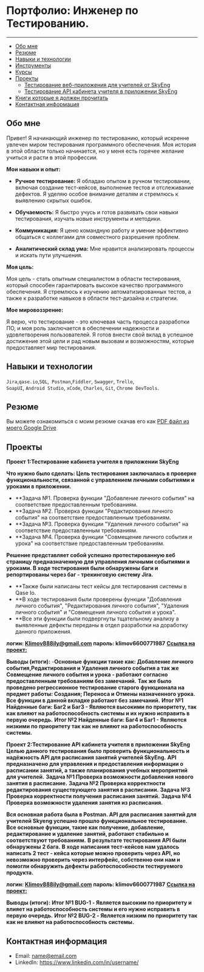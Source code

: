 # Портфолио: Инженер по Тестированию.
_______
- [Обо мне](#Обо-мне)
- [Резюме](#Резюме)
- [Навыки и технологии](#Навыки-и-технологии)
- [Инструменты](#Инструменты)
- [Курсы](#Курсы)
- [Проекты](#Проекты)
  * [Тестирование  веб-приложения для учителей от SkyЕng](#Тестирование-веб-приложения-для-учителей-от-SkyЕng)
  * [Тестирование API кабинета учителя в приложении SkyЕng](#Тестирование-API-кабинета-учителя-в-приложении-SkyЕng)
- [Книги которые я должен прочитать](#Книги-которые-я-должен-прочитать)
- [Контактная информация](#Контактная-информация)
 
  
## Обо мне 


Привет! Я начинающий инженер по тестированию, который искренне увлечен миром тестирования программного обеспечения. Моя история в этой области только начинается, но у меня есть горячее желание учиться и расти в этой профессии.

**Мои навыки и опыт:**

- **Ручное тестирование:** Я обладаю опытом в ручном тестировании, включая создание тест-кейсов, выполнение тестов и отслеживание дефектов. Я уделяю особое внимание деталям и стремлюсь к выявлению скрытых ошибок.

- **Обучаемость:** Я быстро учусь и готов развивать свои навыки тестирования, изучать новые инструменты и методики.

- **Коммуникация:** Я ценю командную работу и умение эффективно общаться с коллегами для совместного разрешения проблем.

- **Аналитический склад ума:** Мне нравится анализировать процессы и искать пути улучшения.

**Моя цель:**

Моя цель - стать опытным специалистом в области тестирования, который способен гарантировать высокое качество программного обеспечения. Я стремлюсь к изучению автоматизированных тестов, а также к разработке навыков в области тест-дизайна и стратегии.

**Мое мировоззрение:**

Я верю, что тестирование - это ключевая часть процесса разработки ПО, и моя роль заключается в обеспечении надежности и удовлетворения пользователей. Я готов внести свой вклад в успешное достижение этой цели и рад новым вызовам и возможностям, которые предоставляет мир тестирования.


## Навыки и технологии
``Jira``,``qase.io``,``SQL``,`` Postman``,``Fiddler``, ``Swagger``, ``Trello``, <br>
``SoapUI``, ``Android Studio``, ``xCode``, ``Charles``, ``Git``, ``Chrome DevTools``.

## Резюме

Вы можете ознакомиться с моим резюме скачав его как [PDF файл из моего Google Drive](https://drive.google.com/file/d/1_GMCMvm8KsASX-kwo0Dc8UHh0mDGAoiK/view?usp=sharing)

## Проекты

**Проект 1:Тестирование кабинета учителя в приложении SkyЕng**

**Что нужно было сделать: Цель тестирования заключалась в проверке функциональности, связанной с управлением личными событиями и уроками в приложении.**

- **Задача №1. Проверка функции "Добавление личного события" на соответствие предоставленным требованиям.
- **Задача №2. Проверка функции "Редактирования личного события" на соответствие предоставленным требованиям.
- **Задача №3. Проверка функции "Удаления личного события" на соответствие предоставленным требованиям.
- **Задача №4. Проверка функции "Совмещение личного события и урока" на соответствие предоставленным требованиям.

**Решение представляет собой успешно протестированную веб страницу предназначенную для управления личными событиями и уроками. В ходе тестирования были обнаружены баги и репортированы через баг - трекинговую систему Jira.**

- **Также были написаны тест кейсы для тестирования системы в Qase Io.
- **В ходе тестирования были проверены функции "Добавления личного события", "Редактирования личного события", "Удаления личного события" и "Совмещения личного события и урока".
- **Все эти функции были подвергнуты тщательному анализу а выявленные дефекты переданы в отдел разработки на доработку данного приложения.
 
**логин: Klimov888ily@gmail.com
пароль: klimov6600771987** 
**[Ссылка на проект:](https://qa-bug-report187.atlassian.net/l/cp/pccEHYWP)**
 
**Выводы (итоги):**
-**Основные функции такие как:
Добавление личного события,Редактирования и Удаления личного события а так же Совмещение личного события и урока - работают согласно предоставленным требованиям без замечаний.**
**Так же было проведено регрессионное тестирование старого функционала на предмет работы: Создания; Переноса и Отмены назначенного урока. Все функции в данной вкладке работают без замечаний.**
**Итог №1 Найденные баги: Баг2 и Баг3 - Являются высокими по приоритету, так как влияют на работоспособность системы и их нужно исправить в первую очередь.**
**Итог №2 Найденные баги: Баг4 и Баг1 - Являются низкими по приоритету так как не влияют на работоспособность системы.**

 **Проект 2:Тестирование API кабинета учителя в приложении SkyЕng**
**Целью данного тестирования было проверить функциональность и надёжность API для расписания занятий  учителей SkyEng.**
**API предназначено для управления и предоставления информации о расписании занятий, а также планирования учебных мероприятий для учителей.**
**Задача №1 Проверка возможности добавления нового занятия в расписание.**
**Задача №2 Проверка корректности редактирования существующего занятия в расписании.**
**Задача №3 Проверка корректности получения расписания занятий.**
**Задача №4 Проверка возможности удаления занятия из расписания.**

**Вся основная работа была в Postman. API для расписания занятий для учителей Skyeng успешно прошло функциональное тестирование.**
**Все основные функции, такие как получение, добавление, редактирование и удаление занятий, работают стабильно и соответствуют требованиям.**
**В результате тестирования API были обнаружены 2 бага.**
**В ходе написания тест-кейсов нам удалось написать 2 тест - кейса которые можно проверить через API, но невозможно проверить через интерфейс, собственно они нам и помогли обнаружить дефекты работоспособности тестируемого продукта.** 

**логин: Klimov888ily@gmail.com
пароль: klimov6600771987** 
**[Ссылка на проект:](https://qa-bug-report187.atlassian.net/l/cp/efuQ1Jq0)**

**Выводы (итоги):**
 **Итог №1 BUG-1 - Является высоким по приоритету и влияет на работоспособность системы и его нужно исправить в первую очередь.**
 **Итог №2 BUG-2  - Является низким по приоритету так как не влияют на работоспособность системы.**

## Контактная информация
- Email: name@email.com
- LinkedIn: https://www.linkedin.com/in/username/
